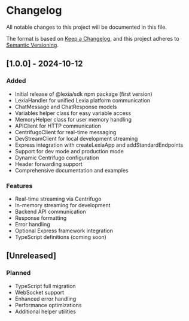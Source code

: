 # Changelog

All notable changes to this project will be documented in this file.

The format is based on [Keep a Changelog](https://keepachangelog.com/en/1.0.0/),
and this project adheres to [Semantic Versioning](https://semver.org/spec/v2.0.0.html).

## [1.0.0] - 2024-10-12

### Added
- Initial release of @lexia/sdk npm package (first version)
- LexiaHandler for unified Lexia platform communication
- ChatMessage and ChatResponse models
- Variables helper class for easy variable access
- MemoryHelper class for user memory handling
- APIClient for HTTP communication
- CentrifugoClient for real-time messaging
- DevStreamClient for local development streaming
- Express integration with createLexiaApp and addStandardEndpoints
- Support for dev mode and production mode
- Dynamic Centrifugo configuration
- Header forwarding support
- Comprehensive documentation and examples

### Features
- Real-time streaming via Centrifugo
- In-memory streaming for development
- Backend API communication
- Response formatting
- Error handling
- Optional Express framework integration
- TypeScript definitions (coming soon)

## [Unreleased]

### Planned
- TypeScript full migration
- WebSocket support
- Enhanced error handling
- Performance optimizations
- Additional helper utilities

